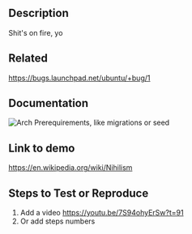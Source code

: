 ## Description
Shit's on fire, yo

## Related
https://bugs.launchpad.net/ubuntu/+bug/1

## Documentation
![Arch](https://en.wikipedia.org/wiki/Robert_Cecil_Martin#/media/File:Robert_Cecil_Martin.png)
Prerequirements, like migrations or seed

## Link to demo
https://en.wikipedia.org/wiki/Nihilism

## Steps to Test or Reproduce

1. Add a video https://youtu.be/7S94ohyErSw?t=91
2. Or add steps numbers
